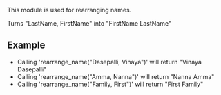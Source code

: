 This module is used for rearranging names.


Turns "LastName, FirstName" into "FirstName LastName"


## Example

* Calling 'rearrange_name("Dasepalli, Vinaya")' will return "Vinaya Dasepalli"
* Calling 'rearrange_name("Amma, Nanna")' will return "Nanna Amma"
* Calling 'rearrange_name("Family, First")' will return "First Family"

